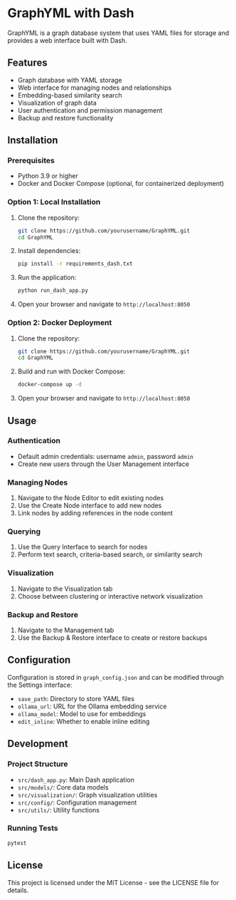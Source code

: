 # GraphYML with Dash

GraphYML is a graph database system that uses YAML files for storage and provides a web interface built with Dash.

## Features

- Graph database with YAML storage
- Web interface for managing nodes and relationships
- Embedding-based similarity search
- Visualization of graph data
- User authentication and permission management
- Backup and restore functionality

## Installation

### Prerequisites

- Python 3.9 or higher
- Docker and Docker Compose (optional, for containerized deployment)

### Option 1: Local Installation

1. Clone the repository:
   ```bash
   git clone https://github.com/yourusername/GraphYML.git
   cd GraphYML
   ```

2. Install dependencies:
   ```bash
   pip install -r requirements_dash.txt
   ```

3. Run the application:
   ```bash
   python run_dash_app.py
   ```

4. Open your browser and navigate to `http://localhost:8050`

### Option 2: Docker Deployment

1. Clone the repository:
   ```bash
   git clone https://github.com/yourusername/GraphYML.git
   cd GraphYML
   ```

2. Build and run with Docker Compose:
   ```bash
   docker-compose up -d
   ```

3. Open your browser and navigate to `http://localhost:8050`

## Usage

### Authentication

- Default admin credentials: username `admin`, password `admin`
- Create new users through the User Management interface

### Managing Nodes

1. Navigate to the Node Editor to edit existing nodes
2. Use the Create Node interface to add new nodes
3. Link nodes by adding references in the node content

### Querying

1. Use the Query Interface to search for nodes
2. Perform text search, criteria-based search, or similarity search

### Visualization

1. Navigate to the Visualization tab
2. Choose between clustering or interactive network visualization

### Backup and Restore

1. Navigate to the Management tab
2. Use the Backup & Restore interface to create or restore backups

## Configuration

Configuration is stored in `graph_config.json` and can be modified through the Settings interface:

- `save_path`: Directory to store YAML files
- `ollama_url`: URL for the Ollama embedding service
- `ollama_model`: Model to use for embeddings
- `edit_inline`: Whether to enable inline editing

## Development

### Project Structure

- `src/dash_app.py`: Main Dash application
- `src/models/`: Core data models
- `src/visualization/`: Graph visualization utilities
- `src/config/`: Configuration management
- `src/utils/`: Utility functions

### Running Tests

```bash
pytest
```

## License

This project is licensed under the MIT License - see the LICENSE file for details.

